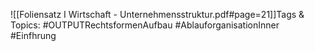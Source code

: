 
![[Foliensatz I Wirtschaft - Unternehmensstruktur.pdf#page=21]]Tags & Topics:
   #OUTPUTRechtsformenAufbau
   #AblauforganisationInner
   #Einfhrung